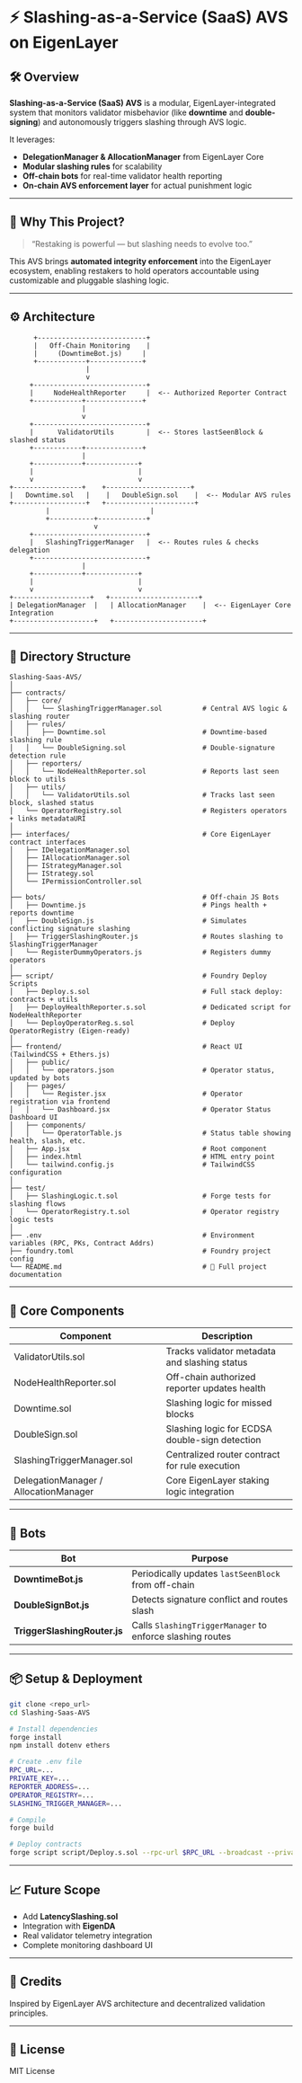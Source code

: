 
# ⚡ Slashing-as-a-Service (SaaS) AVS on EigenLayer

## 🛠 Overview

**Slashing-as-a-Service (SaaS) AVS** is a modular, EigenLayer-integrated system that monitors validator misbehavior (like **downtime** and **double-signing**) and autonomously triggers slashing through AVS logic.

It leverages:
- **DelegationManager & AllocationManager** from EigenLayer Core
- **Modular slashing rules** for scalability
- **Off-chain bots** for real-time validator health reporting
- **On-chain AVS enforcement layer** for actual punishment logic

---

## 🚀 Why This Project?

> “Restaking is powerful — but slashing needs to evolve too.”

This AVS brings **automated integrity enforcement** into the EigenLayer ecosystem, enabling restakers to hold operators accountable using customizable and pluggable slashing logic.

---

## ⚙️ Architecture

```
      +---------------------------+
      |   Off-Chain Monitoring    |
      |     (DowntimeBot.js)     |
      +------------+-------------+
                   |
                   v
     +----------------------------+
     |     NodeHealthReporter     |  <-- Authorized Reporter Contract
     +------------+--------------+
                  |
                  v
     +----------------------------+
     |      ValidatorUtils        |  <-- Stores lastSeenBlock & slashed status
     +------------+--------------+
                  |
     +------------+-------------+
     |                          |
     v                          v
+-----------------+    +---------------------+
|   Downtime.sol   |    |   DoubleSign.sol    |  <-- Modular AVS rules
+------------------+   +----------------------+
         |                         |
         +-----------+------------+
                     v
     +----------------------------+
     |   SlashingTriggerManager   |  <-- Routes rules & checks delegation
     +----------------------------+
                  |
     +------------+-------------+
     |                          |
     v                          v
+-------------------+   +----------------------+
| DelegationManager  |   | AllocationManager    |  <-- EigenLayer Core Integration
+--------------------+   +----------------------+
```

---

## 📁 Directory Structure

```
Slashing-Saas-AVS/
│
├── contracts/
│   ├── core/
│   │   └── SlashingTriggerManager.sol          # Central AVS logic & slashing router
│   ├── rules/
│   │   ├── Downtime.sol                        # Downtime-based slashing rule
│   │   └── DoubleSigning.sol                   # Double-signature detection rule
│   ├── reporters/
│   │   └── NodeHealthReporter.sol              # Reports last seen block to utils
│   ├── utils/
│   │   └── ValidatorUtils.sol                  # Tracks last seen block, slashed status
│   └── OperatorRegistry.sol                    # Registers operators + links metadataURI
│
├── interfaces/                                 # Core EigenLayer contract interfaces
│   ├── IDelegationManager.sol
│   ├── IAllocationManager.sol
│   ├── IStrategyManager.sol
│   ├── IStrategy.sol
│   └── IPermissionController.sol
│
├── bots/                                       # Off-chain JS Bots
│   ├── Downtime.js                             # Pings health + reports downtime
│   ├── DoubleSign.js                           # Simulates conflicting signature slashing
│   ├── TriggerSlashingRouter.js                # Routes slashing to SlashingTriggerManager
│   └── RegisterDummyOperators.js               # Registers dummy operators
│
├── script/                                     # Foundry Deploy Scripts
│   ├── Deploy.s.sol                            # Full stack deploy: contracts + utils
│   ├── DeployHealthReporter.s.sol              # Dedicated script for NodeHealthReporter
│   └── DeployOperatorReg.s.sol                 # Deploy OperatorRegistry (Eigen-ready)
│
├── frontend/                                   # React UI (TailwindCSS + Ethers.js)
│   ├── public/
│   │   └── operators.json                      # Operator status, updated by bots
│   ├── pages/
│   │   └── Register.jsx                        # Operator registration via frontend
│   │   └── Dashboard.jsx                       # Operator Status Dashboard UI
│   ├── components/
│   │   └── OperatorTable.js                    # Status table showing health, slash, etc.
│   ├── App.jsx                                 # Root component
│   ├── index.html                              # HTML entry point
│   └── tailwind.config.js                      # TailwindCSS configuration
│
├── test/
│   ├── SlashingLogic.t.sol                     # Forge tests for slashing flows
│   └── OperatorRegistry.t.sol                  # Operator registry logic tests
│
├── .env                                        # Environment variables (RPC, PKs, Contract Addrs)
├── foundry.toml                                # Foundry project config
└── README.md                                   # 📘 Full project documentation

```

---

## 🔐 Core Components

| Component | Description |
|----------|-------------|
| ValidatorUtils.sol | Tracks validator metadata and slashing status |
| NodeHealthReporter.sol | Off-chain authorized reporter updates health |
| Downtime.sol | Slashing logic for missed blocks |
| DoubleSign.sol | Slashing logic for ECDSA double-sign detection |
| SlashingTriggerManager.sol | Centralized router contract for rule execution |
| DelegationManager / AllocationManager | Core EigenLayer staking logic integration |

---

## 🤖 Bots

| Bot | Purpose |
|-----|--------|
| **DowntimeBot.js** | Periodically updates `lastSeenBlock` from off-chain |
| **DoubleSignBot.js** | Detects signature conflict and routes slash |
| **TriggerSlashingRouter.js** | Calls `SlashingTriggerManager` to enforce slashing routes |

---

## 📦 Setup & Deployment

```bash
git clone <repo_url>
cd Slashing-Saas-AVS

# Install dependencies
forge install
npm install dotenv ethers

# Create .env file
RPC_URL=...
PRIVATE_KEY=...
REPORTER_ADDRESS=...
OPERATOR_REGISTRY=...
SLASHING_TRIGGER_MANAGER=...

# Compile
forge build

# Deploy contracts
forge script script/Deploy.s.sol --rpc-url $RPC_URL --broadcast --private-key $PRIVATE_KEY
```

---

## 📈 Future Scope

- Add **LatencySlashing.sol**
- Integration with **EigenDA**
- Real validator telemetry integration
- Complete monitoring dashboard UI

---

## 🙌 Credits

Inspired by EigenLayer AVS architecture and decentralized validation principles.

---

## 📄 License

MIT License
